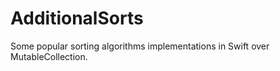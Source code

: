 # AdditionalSorts

Some popular sorting algorithms implementations in Swift over MutableCollection.
